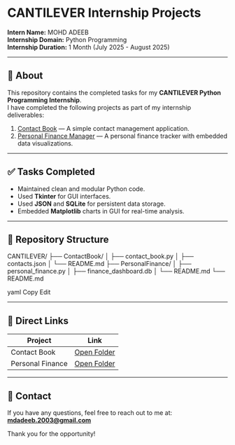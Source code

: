 # CANTILEVER Internship Projects

**Intern Name:** MOHD ADEEB  
**Internship Domain:** Python Programming  
**Internship Duration:** 1 Month (July 2025 - August 2025)

---

## 📌 About

This repository contains the completed tasks for my **CANTILEVER Python Programming Internship**.  
I have completed the following projects as part of my internship deliverables:

1. [Contact Book](./ContactBook) — A simple contact management application.
2. [Personal Finance Manager](./PersonalFinance) — A personal finance tracker with embedded data visualizations.

---

## ✅ Tasks Completed

- Maintained clean and modular Python code.
- Used **Tkinter** for GUI interfaces.
- Used **JSON** and **SQLite** for persistent data storage.
- Embedded **Matplotlib** charts in GUI for real-time analysis.

---

## 📂 Repository Structure

CANTILEVER/
├── ContactBook/
│ ├── contact_book.py
│ ├── contacts.json
│ └── README.md
├── PersonalFinance/
│ ├── personal_finance.py
│ ├── finance_dashboard.db
│ └── README.md
└── README.md

yaml
Copy
Edit

---

## 🔗 Direct Links

| Project | Link |
|----------------|-----------------------------|
| Contact Book | [Open Folder](./ContactBook) |
| Personal Finance | [Open Folder](./PersonalFinance) |

---

## 📧 Contact

If you have any questions, feel free to reach out to me at: **mdadeeb.2003@gmail.com**

Thank you for the opportunity!
